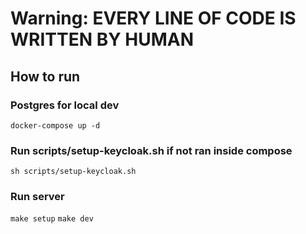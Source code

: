 # Warning: EVERY LINE OF CODE IS WRITTEN BY HUMAN

## How to run

### Postgres for local dev
```docker-compose up -d```

### Run scripts/setup-keycloak.sh if not ran inside compose
```sh scripts/setup-keycloak.sh```


### Run server
```make setup```
```make dev```

